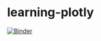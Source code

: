 # learning-plotly

[![Binder](https://mybinder.org/badge_logo.svg)](https://mybinder.org/v2/gh/lucasbbahadir/learning-plotly/main)
